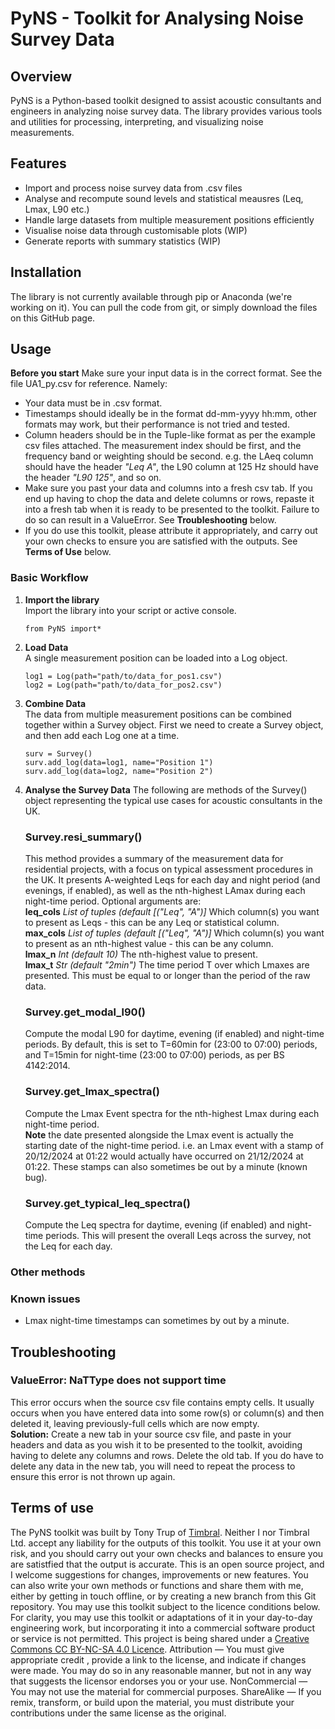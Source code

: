 # PyNS - Toolkit for Analysing Noise Survey Data
## Overview
PyNS is a Python-based toolkit designed to assist acoustic consultants and engineers in analyzing noise survey data. The library provides various tools and utilities for processing, interpreting, and visualizing noise measurements.

## Features
- Import and process noise survey data from .csv files
- Analyse and recompute sound levels and statistical meausres (Leq, Lmax, L90 etc.)
- Handle large datasets from multiple measurement positions efficiently
- Visualise noise data through customisable plots (WIP)
- Generate reports with summary statistics (WIP)

## Installation
The library is not currently available through pip or Anaconda (we're working on it). You can pull the code from git, or simply download the files on this GitHub page.

## Usage
**Before you start**
Make sure your input data is in the correct format. See the file UA1_py.csv for reference. Namely:
- Your data must be in .csv format.
- Timestamps should ideally be in the format dd-mm-yyyy hh:mm, other formats may work, but their performance is not tried and tested.
- Column headers should be in the Tuple-like format as per the example csv files attached. The measurement index should be first, and the frequency band or weighting should be second. e.g. the LAeq column should have the header *"Leq A"*, the L90 column at 125 Hz should have the header *"L90 125"*, and so on.
- Make sure you past your data and columns into a fresh csv tab. If you end up having to chop the data and delete columns or rows, repaste it into a fresh tab when it is ready to be presented to the toolkit. Failure to do so can result in a ValueError. See **Troubleshooting** below.
- If you do use this toolkit, please attribute it appropriately, and carry out your own checks to ensure you are satisfied with the outputs. See **Terms of Use** below.
### Basic Workflow
1. **Import the library**\
   Import the library into your script or active console.
   ```
   from PyNS import*
   ```
2. **Load Data**\
   A single measurement position can be loaded into a Log object.
   ```
   log1 = Log(path="path/to/data_for_pos1.csv")
   log2 = Log(path="path/to/data_for_pos2.csv")
   ```
3. **Combine Data**\
   The data from multiple measurement positions can be combined together within a Survey object.
   First we need to create a Survey object, and then add each Log one at a time.
   ```
   surv = Survey()
   surv.add_log(data=log1, name="Position 1")
   surv.add_log(data=log2, name="Position 2")
   ```
4. **Analyse the Survey Data**
   The following are methods of the Survey() object representing the typical use cases for acoustic consultants in the UK.
   ### Survey.resi_summary()
   This method provides a summary of the measurement data for residential projects, with a focus on typical assessment procedures in the UK.
   It presents A-weighted Leqs for each day and night period (and evenings, if enabled), as well as the nth-highest LAmax during each night-time period.
   Optional arguments are:\
   **leq_cols** *List of tuples* *(default [("Leq", "A")]* Which column(s) you want to present as Leqs - this can be any Leq or statistical column.\
   **max_cols** *List of tuples* *(default [("Leq", "A")]* Which column(s) you want to present as an nth-highest value - this can be any column.\
   **lmax_n** *Int* *(default 10)* The nth-highest value to present.\
   **lmax_t** *Str* *(default "2min")* The time period T over which Lmaxes are presented. This must be equal to or longer than the period of the raw data.
   
   ### Survey.get_modal_l90()
   Compute the modal L90 for daytime, evening (if enabled) and night-time periods. By default, this is set to T=60min for (23:00 to 07:00) periods, and T=15min for night-time (23:00 to 07:00) periods, as per BS 4142:2014.
   
   ### Survey.get_lmax_spectra()
   Compute the Lmax Event spectra for the nth-highest Lmax during each night-time period.\
   **Note** the date presented alongside the Lmax event is actually the starting date of the night-time period. i.e. an Lmax event with a stamp of 20/12/2024 at 01:22 would actually have occurred on 21/12/2024 at 01:22. These stamps can also sometimes be out by a minute (known bug).
   
   ### Survey.get_typical_leq_spectra()
   Compute the Leq spectra for daytime, evening (if enabled) and night-time periods. This will present the overall Leqs across the survey, not the Leq for each day.
   

### Other methods
### Known issues
- Lmax night-time timestamps can sometimes by out by a minute.
## Troubleshooting
### ValueError: NaTType does not support time
This error occurs when the source csv file contains empty cells. It usually occurs when you have entered data into some row(s) or column(s) and then deleted it, leaving previously-full cells which are now empty.\
**Solution:** Create a new tab in your source csv file, and paste in your headers and data as you wish it to be presented to the toolkit, avoiding having to delete any columns and rows. Delete the old tab. If you do have to delete any data in the new tab, you will need to repeat the process to ensure this error is not thrown up again.

## Terms of use
The PyNS toolkit was built by Tony Trup of [Timbral](https://www.timbral.co.uk).
Neither I nor Timbral Ltd. accept any liability for the outputs of this toolkit. You use it at your own risk, and you should carry out your own checks and balances to ensure you are satistfied that the output is accurate.
This is an open source project, and I welcome suggestions for changes, improvements or new features. You can also write your own methods or functions and share them with me, either by getting in touch offline, or by creating a new branch from this Git repository.
You may use this toolkit subject to the licence conditions below. For clarity, you may use this toolkit or adaptations of it in your day-to-day engineering work, but incorporating it into a commercial software product or service is not permitted.
This project is being shared under a [Creative Commons CC BY-NC-SA 4.0 Licence](https://creativecommons.org/licenses/by-nc-sa/4.0/).
Attribution — You must give appropriate credit , provide a link to the license, and indicate if changes were made. You may do so in any reasonable manner, but not in any way that suggests the licensor endorses you or your use.
NonCommercial — You may not use the material for commercial purposes.
ShareAlike — If you remix, transform, or build upon the material, you must distribute your contributions under the same license as the original.
